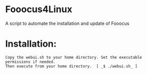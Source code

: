 # Fooocus4Linux
A script to automate the installation  and update of Fooocus

# Installation:
    Copy the webui.sh to your home directory. Set the executable permissions if needed.
    Then execute from your home directory.  [ _$ ./webui.sh_ ]
